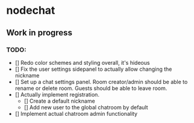 # nodechat

## Work in progress

### TODO:

- [] Redo color schemes and styling overall, it's hideous
- [] Fix the user settings sidepanel to actually allow changing the nickname
- [] Set up a chat settings panel. Room creator/admin should be able to rename or delete room. Guests should be able to leave room.
- [] Actually implement registration. 
  - [] Create a default nickname
  - [] Add new user to the global chatroom by default
- [] Implement actual chatroom admin functionality
